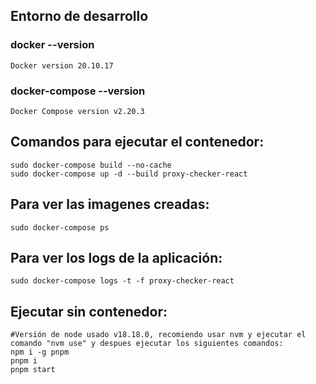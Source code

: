 ## Entorno de desarrollo

### docker --version
    Docker version 20.10.17

### docker-compose --version
    Docker Compose version v2.20.3

## Comandos para ejecutar el contenedor:
    sudo docker-compose build --no-cache
    sudo docker-compose up -d --build proxy-checker-react

## Para ver las imagenes creadas:
    sudo docker-compose ps

## Para ver los logs de la aplicación:
    sudo docker-compose logs -t -f proxy-checker-react

## Ejecutar sin contenedor:
    #Versión de node usado v18.18.0, recomiendo usar nvm y ejecutar el comando "nvm use" y despues ejecutar los siguientes comandos:
    npm i -g pnpm
    pnpm i
    pnpm start
